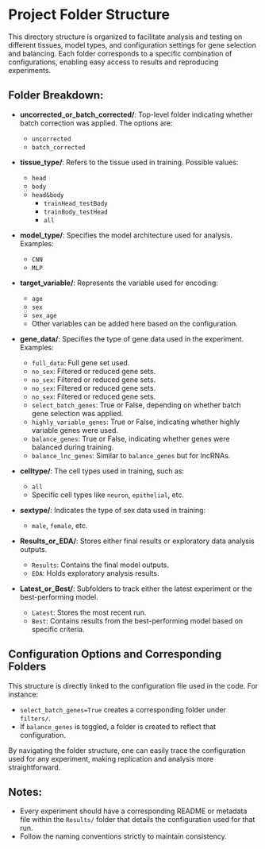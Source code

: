 # Project Folder Structure

This directory structure is organized to facilitate analysis and testing on different tissues, model types, and configuration settings for gene selection and balancing. Each folder corresponds to a specific combination of configurations, enabling easy access to results and reproducing experiments.

## Folder Breakdown:

- **uncorrected_or_batch_corrected/**: Top-level folder indicating whether batch correction was applied. The options are:
  - `uncorrected`
  - `batch_corrected`
  
- **tissue_type/**: Refers to the tissue used in training. Possible values:
  - `head`
  - `body`
  - `head&body`
    - `trainHead_testBody`
    - `trainBody_testHead`
    - `all`



- **model_type/**: Specifies the model architecture used for analysis. Examples:
  - `CNN`
  - `MLP`

- **target_variable/**: Represents the variable used for encoding:
  - `age`
  - `sex`
  - `sex_age`
  - Other variables can be added here based on the configuration.

- **gene_data/**: Specifies the type of gene data used in the experiment. Examples:
  - `full_data`: Full gene set used.
  - `no_sex`: Filtered or reduced gene sets.
  - `no_sex`: Filtered or reduced gene sets.
  - `no_sex`: Filtered or reduced gene sets.
  - `no_sex`: Filtered or reduced gene sets.
  - `select_batch_genes`: True or False, depending on whether batch gene selection was applied.
  - `highly_variable_genes`: True or False, indicating whether highly variable genes were used.
  - `balance_genes`: True or False, indicating whether genes were balanced during training.
  - `balance_lnc_genes`: Similar to `balance_genes` but for lncRNAs.

- **celltype/**: The cell types used in training, such as:
  - `all`
  - Specific cell types like `neuron`, `epithelial`, etc.

- **sextype/**: Indicates the type of sex data used in training:
  - `male`, `female`, etc.

- **Results_or_EDA/**: Stores either final results or exploratory data analysis outputs.
  - `Results`: Contains the final model outputs.
  - `EDA`: Holds exploratory analysis results.

- **Latest_or_Best/**: Subfolders to track either the latest experiment or the best-performing model.
  - `Latest`: Stores the most recent run.
  - `Best`: Contains results from the best-performing model based on specific criteria.

## Configuration Options and Corresponding Folders

This structure is directly linked to the configuration file used in the code. For instance:
- `select_batch_genes=True` creates a corresponding folder under `filters/`.
- If `balance_genes` is toggled, a folder is created to reflect that configuration.

By navigating the folder structure, one can easily trace the configuration used for any experiment, making replication and analysis more straightforward.

## Notes:
- Every experiment should have a corresponding README or metadata file within the `Results/` folder that details the configuration used for that run.
- Follow the naming conventions strictly to maintain consistency.